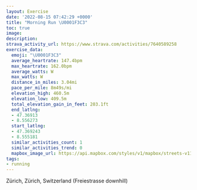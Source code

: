 ```yaml
---
layout: Exercise
date: '2022-08-15 07:42:29 +0000'
title: "Morning Run \U0001F3C3"
toc: true
image:
description:
strava_activity_url: https://www.strava.com/activities/7640589258
exercise_data:
  emoji: "\U0001F3C3"
  average_heartrate: 147.4bpm
  max_heartrate: 162.0bpm
  average_watts: W
  max_watts: W
  distance_in_miles: 3.04mi
  pace_per_mile: 8m49s/mi
  elevation_high: 460.5m
  elevation_low: 409.5m
  total_elevation_gain_in_feet: 203.1ft
  end_latlng:
  - 47.36913
  - 8.556273
  start_latlng:
  - 47.369243
  - 8.555181
  similar_activities_count: 1
  similar_activities_trend: 0
  mapbox_image_url: https://api.mapbox.com/styles/v1/mapbox/streets-v11/static/path-5+787af2-1.0(wxb%60H%7B%7Ces%40E%5C%40%5CNz%40Bp%40J%5CAPPbC%60%40tBHLVTHr%40N%60%40CPHZHj%40Pd%40Fl%40Kl%40Q%5ED%60%40h%40fAHNVTHLJ%5E%5CVFLL%3Fb%40_%40FCNWFCNQRMLA%60%40b%40HNHd%40P%5CPVDLATM%60%40d%40Vb%40%60AF%40G%3FBj%40Jh%40LHPZDNd%40j%40FRRVBTVj%40TTHN%40V%3F%60%40BNTd%40V~AN%60%40ZlAPDFGNCNOREPQLANNn%40%5BNONCVO%5EMRMtAm%40x%40q%40p%40%5DdAaA%5EIh%40Uf%40Kd%40ATKFAr%40B%5ECV%40%60%40APDZC%5CBLA%60%40BXGx%40Fp%40E%60%40%3FRGNBRAHGr%40N%5CEv%40DLARe%40Dg%40TW%60%40Uz%40%7B%40%5EYZY%5CWPSd%40%5DzAy%40LALGNMUkBUaAg%40mAKGWu%40Km%40%5BcAAQSUCQSm%40AKMUGk%40Y%5DGi%40ESUaAGKCS%40%5BQe%40Ii%40IOKy%40c%40yAKWC_%40Mo%40GCBUOo%40M%7D%40GOGWIm%40%3FUKUOu%40UUa%40IYOWSGKg%40%5BW%5B%40UHYZi%40G_A%5By%40KQ%5BwDKq%40WGIILmBJUNg%40BYASMc%40KCIBIKKEOSc%40sANaAp%40eBRgADg%40Ba%40Ge%40GQRwEUgAGGK%5BIo%40%40e%40Hg%40LwABWJ%5Be%40AKGM%40CECiAKNI%40s%40s%40FmA%5BUUTIV%5DTa%40f%40KHUZOLk%40z%40UVMVKFSZNhADHDXL%5CIXANi%40z%40%5Bp%40oAnB%5Bn%40%5BVQ%60%40QNS%60%40IBEC%5Dz%40%7D%40bBOJU%5CSd%40UPU%5CMFg%40pAOJKPEPONCPKNKDOf%40%5DX%3FZ%5Dr%40%5BPK%40IPMP%5BPKJGNUPCLMJGJUFCRYLa%40d%40eAp%40EJSFi%40%7C%40UF%7D%40%60AW%60%40OJKXKFQ%60%40%5DDo%40z%40SN%7D%40fAg%40d%40S%5CUTg%40OKyAGYVuARg%40%5B%60AAN%40%7CAHXDr%40),pin-s-s+e5b22e(8.55518,47.36924),pin-s-f+89ae00(8.556269999999984,47.369129999999934)/auto/800x800?access_token=pk.eyJ1Ijoiam9zaGJlY2ttYW4iLCJhIjoiY205eWR2aDd1MWZ6djJrbXc4a3M0bWZleiJ9.XiG9OWkNcZk2QzjJbxLB4A
tags:
- running
---
```




Zürich, Zürich, Switzerland (Freiestrasse downhill)
